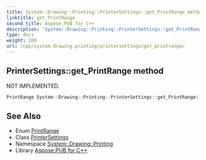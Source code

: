 ```yaml
---
title: System::Drawing::Printing::PrinterSettings::get_PrintRange method
linktitle: get_PrintRange
second_title: Aspose.PUB for C++
description: 'System::Drawing::Printing::PrinterSettings::get_PrintRange method. NOT IMPLEMENTED in C++.'
type: docs
weight: 200
url: /cpp/system.drawing.printing/printersettings/get_printrange/
---
```

## PrinterSettings::get_PrintRange method


NOT IMPLEMENTED.

```cpp
PrintRange System::Drawing::Printing::PrinterSettings::get_PrintRange()
```


## See Also

* Enum [PrintRange](../../printrange/)
* Class [PrinterSettings](../)
* Namespace [System::Drawing::Printing](../../)
* Library [Aspose.PUB for C++](../../../)
